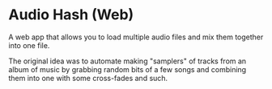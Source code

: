 # Audio Hash (Web)

A web app that allows you to load multiple audio files and mix them together into one file.

The original idea was to automate making "samplers" of tracks from an album of music by grabbing random bits of a few songs and combining them into one with some cross-fades and such.
